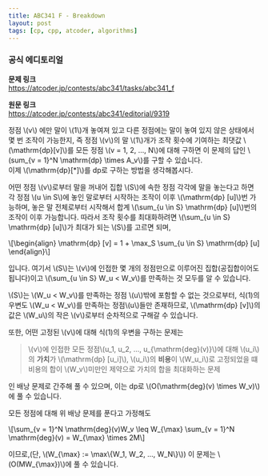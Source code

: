 ```yaml
---
title: ABC341 F - Breakdown
layout: post
tags: [cp, cpp, atcoder, algorithms]
---
```

### 공식 에디토리얼

**문제 링크**  
<https://atcoder.jp/contests/abc341/tasks/abc341_f>

**원문 링크**  
<https://atcoder.jp/contests/abc341/editorial/9319>

정점 \\(v\\) 에만 말이 \\(1\\)개 놓여져 있고 다른 정점에는 말이 놓여 있지 않은 상태에서 몇 번 조작이 가능한지, 즉 정점 \\(v\\)의 말 \\(1\\)개가 조작 횟수에 기여하는 최댓값 \\(\mathrm{dp}[v]\\)를 모든 정점 \\(v = 1, 2, ..., N\\)에 대해 구하면 이 문제의 답인 \\(sum_{v = 1}^N \mathrm{dp} \times A_v\\)를 구할 수 있습니다.  
이제 \\(\mathrm{dp}[*]\\)를 dp로 구하는 방법을 생각해봅시다.

어떤 정점 \\(v\\)로부터 말을 꺼내어 집합 \\(S\\)에 속한 정점 각각에 말을 놓는다고 하면 각 정점 \\(u \in S\\)에 놓인 말로부터 시작하는 조작이 이후 \\(\mathrm{dp} [u]\\)번 가능하며, 놓은 말 전체로부터 시작해서 합계 \\(\sum_{u \in S} \mathrm{dp} [u]\\)번의 조작이 이후 가능합니다. 따라서 조작 횟수를 최대화하려면 \\(\sum_{u \in S} \mathrm{dp} [u]\\)가 최대가 되는 \\(S\\)를 고르면 되며,

\\[\begin{align} \mathrm{dp} [v] = 1 + \max_S \sum_{u \in S} \mathrm{dp} [u] \end{align}\\]

입니다. 여기서 \\(S\\)는 \\(v\\)에 인접한 몇 개의 정점만으로 이루어진 집합(공집합이어도 됩니다)이고 \\(\sum_{u \in S} W_u < W_v\\)를 만족하는 것 모두를 알 수 있습니다.

\\(S\\)는 \\(W_u < W_v\\)를 만족하는 정점 \\(u\\)밖에 포함할 수 없는 것으로부터, 식(1)의 우변도 \\(W_u < W_v\\)를 만족하는 정점\\(u\\)들만 존재하므로, \\(\mathrm{dp} [v]\\)의 값은 \\(W_u\\)의 작은 \\(v\\)로부터 순차적으로 구해갈 수 있습니다.

또한, 어떤 고정된 \\(v\\)에 대해 식(1)의 우변을 구하는 문제는

> \\(v\\)에 인접한 모든 정점\\(u_1, u_2, ..., u_{\mathrm{deg}(v)}\\)에 대해 \\(u_i\\)의 **가치**가 \\(\mathrm{dp} [u_i]\\), \\(u_i\\)의 **비용**이 \\(W_u_i\\)로 고정되었을 떄   
> 비용의 합이 \\(W_v\\)미만인 제약으로 가치의 합을 최대화하는 문제

인 배낭 문제로 간주해 풀 수 있으며, 이는 dp로 \\(O(\mathrm{deg}(v) \times W_v)\\)에 풀 수 있습니다.

모든 정점에 대해 위 배낭 문제를 푼다고 가정해도

\\[\sum_{v = 1}^N \mathrm{deg}(v)W_v \leq W_{\max} \sum_{v = 1}^N \mathrm{deg}(v) = W_{\max} \times 2M\\]

이므로,(단, \\(W_{\max} := \max\\{W_1, W_2, ..., W_N\\}\\)) 이 문제는 \\(O(MW_{\max})\\)에 풀 수 있습니다.